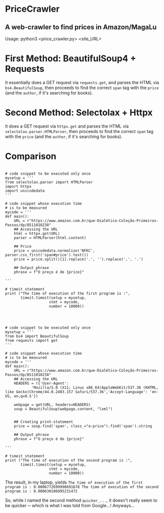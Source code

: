 # PriceCrawler
## A web-crawler to find prices in Amazon/MagaLu

Usage: python3 <price_crawler.py> <site_URL> 

# First Method: BeautifulSoup4 + Requests
It essentially does a GET request via `requests.get`, and parses the HTML via `bs4.BeautifulSoup`, then proceeds to find the correct `span` tag with the `price` (and the `author`, if it's searching for books).


# Second Method: Selectolax + Httpx
It does a GET request via `httpx.get` and parses the HTML via `selectolax.parser.HTMLParser`, then proceeds to find the correct `span` tag with the `price` (and the `author`, if it's searching for books).

# Comparison
```import timeit

# code snippet to be executed only once
mysetup = '''
from selectolax.parser import HTMLParser
import httpx
import unicodedata
'''
 
# code snippet whose execution time
# is to be measured
mycode = '''
def main():
    URL = r"https://www.amazon.com.br/que-Dialética-Coleção-Primeiros-Passos/dp/8511010238"
    ## Accessing the URL
    html = httpx.get(URL)
    parser = HTMLParser(html.content)

    ## Price
    price = unicodedata.normalize('NFKC', parser.css_first('span#price').text())
    price = price.split()[1].replace('.', '').replace(',', '.')

    ## Output phrase
    phrase = f"O preço é de {price}"

'''
 
# timeit statement
print ("The time of execution of the first program is :",
       timeit.timeit(setup = mysetup,
                    stmt = mycode,
                    number = 10000))




# code snippet to be executed only once
mysetup = '''
from bs4 import BeautifulSoup
from requests import get
'''
 
# code snippet whose execution time
# is to be measured
mycode = '''
def main():
    URL = r"https://www.amazon.com.br/que-Dialética-Coleção-Primeiros-Passos/dp/8511010238"
    ## Accessing the URL
    HEADERS = ({'User-Agent':
            'Mozilla/5.0 (X11; Linux x86_64)AppleWebKit/537.36 (KHTML, like Gecko)Chrome/44.0.2403.157 Safari/537.36','Accept-Language': 'en-US, en;q=0.5'})

    webpage = get(URL, headers=HEADERS)
    soup = BeautifulSoup(webpage.content, "lxml")


    ## Creating print-statement
    price = soup.find('span', class_="a-price").find('span').string

    ## Output phrase
    phrase = f"O preço é de {price}"

'''
 
# timeit statement
print ("The time of execution of the second program is :",
       timeit.timeit(setup = mysetup,
                    stmt = mycode,
                    number = 10000))
```

The result, in my laptop, yields
`The time of execution of the first program is : 0.0006772699998691678
The time of execution of the second program is : 0.000630106995231472`

So, while I named the second method `quicker_...`, it doesn't really seem to be quicker ─ which is what I was told from Google...! Anyways...
